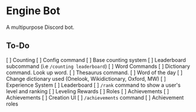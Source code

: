 # Engine Bot
A multipurpose Discord bot. 

## To-Do
[ ] Counting
    [ ] Config command
    [ ] Base counting system
    [ ] Leaderboard subcommand (i.e `/counting leaderboard`)
[ ] Word Commands
    [ ] Dictionary command. Look up word.
    [ ] Thesaurus command.
    [ ] Word of the day
    [ ] Change dictionary used (Onelook, Wikidictionary, Oxford, MW)
[ ] Experience System
    [ ] Leaderboard
    [ ] `/rank` command to show a user's level and ranking
    [ ] Leveling Rewards
        [ ] Roles
        [ ] Achievements
    [ ] Achievements
       [ ] Creation UI
       [ ] `/achievements` command
       [ ] Achievement roles
